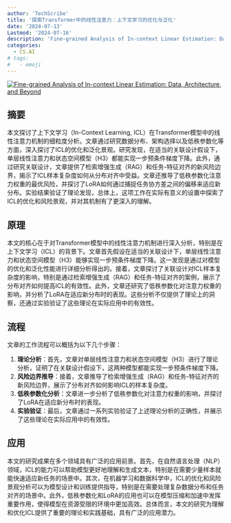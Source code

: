 ```yaml
---
author: 'TechScribe'
title: '探索Transformer中的线性注意力：上下文学习的优化与泛化'
date: '2024-07-13'
Lastmod: '2024-07-16'
description: 'Fine-grained Analysis of In-context Linear Estimation: Data, Architecture, and Beyond'
categories:
  - CS.AI
# tags:
#   - emoji
---
```


[![Fine-grained Analysis of In-context Linear Estimation: Data, Architecture, and Beyond](https://arxiv-research-1301205113.cos.ap-guangzhou.myqcloud.com/images/2407.10005v1.pdf_0.jpg)](https://arxiv.org/abs/2407.10005v1)

## 摘要

本文探讨了上下文学习（In-Context Learning, ICL）在Transformer模型中的线性注意力机制的细粒度分析。文章通过研究数据分布、架构选择以及低秩参数化等方面，深入探讨了ICL的优化和泛化景观。研究发现，在适当的关联设计假设下，单层线性注意力和状态空间模型（H3）都能实现一步预条件梯度下降。此外，通过研究关联设计，文章提供了检索增强生成（RAG）和任务-特征对齐的新风险边界，揭示了ICL样本复杂度如何从分布对齐中受益。文章还推导了低秩参数化注意力权重的最优风险，并探讨了LoRA如何通过捕捉任务协方差之间的偏移来适应新分布。实验结果验证了理论发现，总体上，这项工作在实际有意义的设置中探索了ICL的优化和风险景观，并对其机制有了更深入的理解。<!--more-->

## 原理

本文的核心在于对Transformer模型中的线性注意力机制进行深入分析，特别是在上下文学习（ICL）的背景下。文章首先假设在适当的关联设计下，单层线性注意力和状态空间模型（H3）能够实现一步预条件梯度下降。这一发现是通过对模型的优化和泛化性能进行详细分析得出的。接着，文章探讨了关联设计对ICL样本复杂度的影响，特别是通过检索增强生成（RAG）和任务-特征对齐的案例，展示了分布对齐如何提高ICL的有效性。此外，文章还研究了低秩参数化对注意力权重的影响，并分析了LoRA在适应新分布时的表现。这些分析不仅提供了理论上的洞察，还通过实验验证了这些理论在实际应用中的有效性。

## 流程

文章的工作流程可以概括为以下几个步骤：
1. **理论分析**：首先，文章对单层线性注意力和状态空间模型（H3）进行了理论分析，证明了在关联设计假设下，这两种模型都能实现一步预条件梯度下降。
2. **风险边界推导**：接着，文章推导了检索增强生成（RAG）和任务-特征对齐的新风险边界，展示了分布对齐如何影响ICL的样本复杂度。
3. **低秩参数化分析**：文章进一步分析了低秩参数化对注意力权重的影响，并探讨了LoRA在适应新分布时的表现。
4. **实验验证**：最后，文章通过一系列实验验证了上述理论分析的正确性，并展示了这些理论在实际应用中的有效性。

## 应用

本文的研究成果在多个领域具有广泛的应用前景。首先，在自然语言处理（NLP）领域，ICL的能力可以帮助模型更好地理解和生成文本，特别是在需要少量样本就能快速适应新任务的场景中。其次，在机器学习和数据科学中，ICL的优化和风险景观分析可以为模型设计和训练提供指导，特别是在需要处理复杂数据分布和任务对齐的场景中。此外，低秩参数化和LoRA的应用也可以在模型压缩和加速中发挥重要作用，使得模型在资源受限的环境中更加高效。总体而言，本文的研究为理解和优化ICL提供了重要的理论和实践基础，具有广泛的应用潜力。